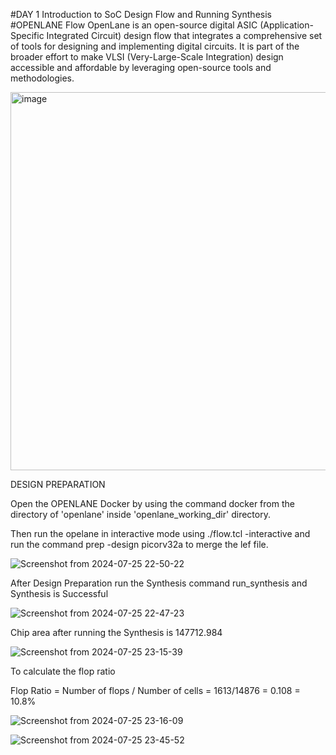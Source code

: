 #DAY 1 Introduction to SoC Design Flow and Running Synthesis
#OPENLANE Flow
OpenLane is an open-source digital ASIC (Application-Specific Integrated Circuit) design flow that integrates a comprehensive set of tools for designing and implementing digital circuits. It is part of the broader effort to make VLSI (Very-Large-Scale Integration) design accessible and affordable by leveraging open-source tools and methodologies.

<img width="605" alt="image" src="https://github.com/user-attachments/assets/0a4aeaca-d697-4efc-8f81-412f4d32b5a0">
        
DESIGN PREPARATION

Open the OPENLANE Docker by using the command docker from the directory of 'openlane' inside 'openlane_working_dir' directory.

Then run the opelane in interactive mode using ./flow.tcl -interactive and run the command prep -design picorv32a to merge the lef file.

![Screenshot from 2024-07-25 22-50-22](https://github.com/user-attachments/assets/1ae5b3f6-e21f-41df-800e-ff8854d084f9)

After Design Preparation run the Synthesis command run_synthesis and Synthesis is Successful

![Screenshot from 2024-07-25 22-47-23](https://github.com/user-attachments/assets/735e6d43-6221-429c-bfab-627a6e599dc9)

Chip area after running the Synthesis is 147712.984 

![Screenshot from 2024-07-25 23-15-39](https://github.com/user-attachments/assets/92aaa87a-3acd-4dc5-b8a8-09d28def0910)

To calculate the flop ratio

Flop Ratio = Number of flops / Number of cells = 1613/14876 = 0.108 = 10.8%

![Screenshot from 2024-07-25 23-16-09](https://github.com/user-attachments/assets/a3352849-d084-4a2c-ad59-b0f9cdf1a14e)

![Screenshot from 2024-07-25 23-45-52](https://github.com/user-attachments/assets/a6ca43df-8098-4f94-a9e3-42953ae43ae3)





